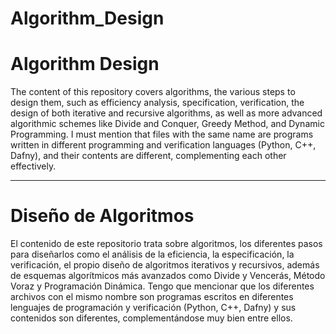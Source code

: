 # Algorithm_Design
# Algorithm Design
The content of this repository covers algorithms, the various steps to design them, such as efficiency analysis, specification, verification, the design of both iterative and recursive algorithms, as well as more advanced algorithmic schemes like Divide and Conquer, Greedy Method, and Dynamic Programming. I must mention that files with the same name are programs written in different programming and verification languages (Python, C++, Dafny), and their contents are different, complementing each other effectively.

------------------------------------------

# Diseño de Algoritmos
El contenido de este repositorio trata sobre algoritmos, los diferentes pasos 
para diseñarlos como el análisis de la eficiencia, la especificación, la 
verificación, el propio diseño de algoritmos iterativos y recursivos, además de
esquemas algorítmicos más avanzados como Divide y Vencerás, Método Voraz y Programación
Dinámica. Tengo que mencionar que los diferentes archivos con el mismo nombre son
programas escritos en diferentes lenguajes de programación y verificación (Python, C++, Dafny)
y sus contenidos son diferentes, complementándose muy bien entre ellos.
